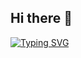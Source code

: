 ## Hi there 👋
[![Typing SVG](https://readme-typing-svg.demolab.com?font=Fira+Code&duration=3000&color=FFFF00&center=true&vCenter=true&multiline=true&repeat=false&width=435&lines=Welcome+to+my+page!;%5E_%5E)](https://git.io/typing-svg)
<!--
**val-nvs/val-nvs** is a ✨ _special_ ✨ repository because its `README.md` (this file) appears on your GitHub profile.

Here are some ideas to get you started:

- 🔭 I’m currently working on ...
- 🌱 I’m currently learning ...
- 👯 I’m looking to collaborate on ...
- 🤔 I’m looking for help with ...
- 💬 Ask me about ...
- 📫 How to reach me: ...
- 😄 Pronouns: ...
- ⚡ Fun fact: ...
-->
